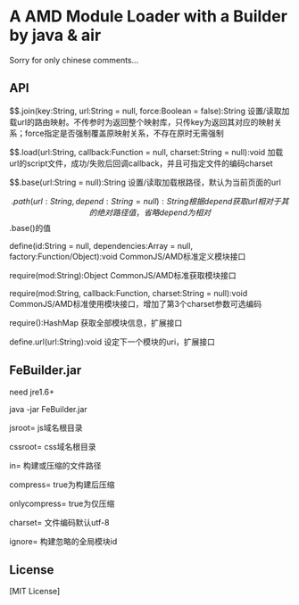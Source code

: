 A AMD Module Loader with a Builder by java & air
===

Sorry for only chinese comments...


## API

$$.join(key:String, url:String = null, force:Boolean = false):String
设置/读取加载url的路由映射。不传参时为返回整个映射库，只传key为返回其对应的映射关系；force指定是否强制覆盖原映射关系，不存在原时无需强制

$$.load(url:String, callback:Function = null, charset:String = null):void
加载url的script文件，成功/失败后回调callback，并且可指定文件的编码charset

$$.base(url:String = null):String
设置/读取加载根路径，默认为当前页面的url

$$.path(url:String, depend:String = null):String
根据depend获取url相对于其的绝对路径值，省略depend为相对$$.base()的值

define(id:String = null, dependencies:Array<String> = null, factory:Function/Object):void
CommonJS/AMD标准定义模块接口

require(mod:String):Object
CommonJS/AMD标准获取模块接口

require(mod:String, callback:Function, charset:String = null):void
CommonJS/AMD标准使用模块接口，增加了第3个charset参数可选编码

require():HashMap
获取全部模块信息，扩展接口

define.url(url:String):void
设定下一个模块的uri，扩展接口

## FeBuilder.jar

need jre1.6+

java -jar FeBuilder.jar

jsroot= js域名根目录

cssroot= css域名根目录

in= 构建或压缩的文件路径

compress= true为构建后压缩

onlycompress= true为仅压缩

charset= 文件编码默认utf-8

ignore= 构建忽略的全局模块id


## License

[MIT License]